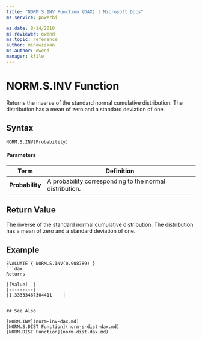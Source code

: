 ```yaml
---
title: "NORM.S.INV Function (DAX) | Microsoft Docs"
ms.service: powerbi 

ms.date: 8/14/2018
ms.reviewer: owend
ms.topic: reference
author: minewiskan
ms.author: owend
manager: kfile
---
```

# NORM.S.INV Function
Returns the inverse of the standard normal cumulative distribution. The distribution has a mean of zero and a standard deviation of one.
 
  
## Syntax  
  
```dax
NORM.S.INV(Probability)
```
  
#### Parameters  
  
|Term|Definition|  
|--------|--------------|  
|**Probability**|A probability corresponding to the normal distribution.|  
  
## Return Value  
The inverse of the standard normal cumulative distribution. The distribution has a mean of zero and a standard deviation of one.
  
## Example  
  
```dax
EVALUATE { NORM.S.INV(0.908789) }
```dax
Returns

|[Value]  |
|---------|
|1.33333467304411    |


## See Also  

[NORM.INV](norm-inv-dax.md)   
[NORM.S.DIST Function](norm-s-dist-dax.md)   
[NORM.DIST Function](norm-dist-dax.md)   

  
